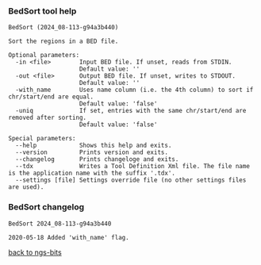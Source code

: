 ### BedSort tool help
	BedSort (2024_08-113-g94a3b440)
	
	Sort the regions in a BED file.
	
	Optional parameters:
	  -in <file>        Input BED file. If unset, reads from STDIN.
	                    Default value: ''
	  -out <file>       Output BED file. If unset, writes to STDOUT.
	                    Default value: ''
	  -with_name        Uses name column (i.e. the 4th column) to sort if chr/start/end are equal.
	                    Default value: 'false'
	  -uniq             If set, entries with the same chr/start/end are removed after sorting.
	                    Default value: 'false'
	
	Special parameters:
	  --help            Shows this help and exits.
	  --version         Prints version and exits.
	  --changelog       Prints changeloge and exits.
	  --tdx             Writes a Tool Definition Xml file. The file name is the application name with the suffix '.tdx'.
	  --settings [file] Settings override file (no other settings files are used).
	
### BedSort changelog
	BedSort 2024_08-113-g94a3b440
	
	2020-05-18 Added 'with_name' flag.
[back to ngs-bits](https://github.com/imgag/ngs-bits)